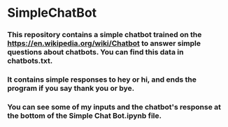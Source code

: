 # SimpleChatBot
### This repository contains a simple chatbot trained on the https://en.wikipedia.org/wiki/Chatbot to answer simple questions about chatbots. You can find this data in chatbots.txt.

### It contains simple responses to hey or hi, and ends the program if you say thank you or bye.

### You can see some of my inputs and the chatbot's response at the bottom of the Simple Chat Bot.ipynb file.
